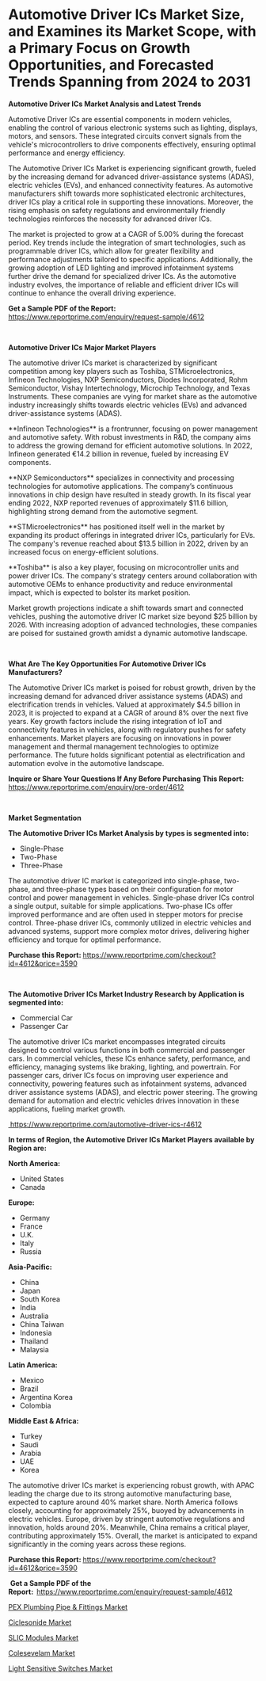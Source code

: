 <p><h1>Automotive Driver ICs Market Size, and Examines its Market Scope, with a Primary Focus on Growth Opportunities, and Forecasted Trends Spanning from 2024 to 2031</h1></p><p><strong>Automotive Driver ICs Market Analysis and Latest Trends</strong></p>
<p><p>Automotive Driver ICs are essential components in modern vehicles, enabling the control of various electronic systems such as lighting, displays, motors, and sensors. These integrated circuits convert signals from the vehicle's microcontrollers to drive components effectively, ensuring optimal performance and energy efficiency. </p><p>The Automotive Driver ICs Market is experiencing significant growth, fueled by the increasing demand for advanced driver-assistance systems (ADAS), electric vehicles (EVs), and enhanced connectivity features. As automotive manufacturers shift towards more sophisticated electronic architectures, driver ICs play a critical role in supporting these innovations. Moreover, the rising emphasis on safety regulations and environmentally friendly technologies reinforces the necessity for advanced driver ICs.</p><p>The market is projected to grow at a CAGR of 5.00% during the forecast period. Key trends include the integration of smart technologies, such as programmable driver ICs, which allow for greater flexibility and performance adjustments tailored to specific applications. Additionally, the growing adoption of LED lighting and improved infotainment systems further drive the demand for specialized driver ICs. As the automotive industry evolves, the importance of reliable and efficient driver ICs will continue to enhance the overall driving experience.</p></p>
<p><strong>Get a Sample PDF of the Report:&nbsp;</strong> <a href="https://www.reportprime.com/enquiry/request-sample/4612">https://www.reportprime.com/enquiry/request-sample/4612</a></p>
<p>&nbsp;</p>
<p><strong>Automotive Driver ICs Major Market Players</strong></p>
<p><p>The automotive driver ICs market is characterized by significant competition among key players such as Toshiba, STMicroelectronics, Infineon Technologies, NXP Semiconductors, Diodes Incorporated, Rohm Semiconductor, Vishay Intertechnology, Microchip Technology, and Texas Instruments. These companies are vying for market share as the automotive industry increasingly shifts towards electric vehicles (EVs) and advanced driver-assistance systems (ADAS).</p><p>**Infineon Technologies** is a frontrunner, focusing on power management and automotive safety. With robust investments in R&D, the company aims to address the growing demand for efficient automotive solutions. In 2022, Infineon generated €14.2 billion in revenue, fueled by increasing EV components.</p><p>**NXP Semiconductors** specializes in connectivity and processing technologies for automotive applications. The company’s continuous innovations in chip design have resulted in steady growth. In its fiscal year ending 2022, NXP reported revenues of approximately $11.6 billion, highlighting strong demand from the automotive segment.</p><p>**STMicroelectronics** has positioned itself well in the market by expanding its product offerings in integrated driver ICs, particularly for EVs. The company's revenue reached about $13.5 billion in 2022, driven by an increased focus on energy-efficient solutions.</p><p>**Toshiba** is also a key player, focusing on microcontroller units and power driver ICs. The company's strategy centers around collaboration with automotive OEMs to enhance productivity and reduce environmental impact, which is expected to bolster its market position.</p><p>Market growth projections indicate a shift towards smart and connected vehicles, pushing the automotive driver IC market size beyond $25 billion by 2026. With increasing adoption of advanced technologies, these companies are poised for sustained growth amidst a dynamic automotive landscape.</p></p>
<p>&nbsp;</p>
<p><strong>What Are The Key Opportunities For Automotive Driver ICs Manufacturers?</strong></p>
<p><p>The Automotive Driver ICs market is poised for robust growth, driven by the increasing demand for advanced driver assistance systems (ADAS) and electrification trends in vehicles. Valued at approximately $4.5 billion in 2023, it is projected to expand at a CAGR of around 8% over the next five years. Key growth factors include the rising integration of IoT and connectivity features in vehicles, along with regulatory pushes for safety enhancements. Market players are focusing on innovations in power management and thermal management technologies to optimize performance. The future holds significant potential as electrification and automation evolve in the automotive landscape.</p></p>
<p><strong>Inquire or Share Your Questions If Any Before Purchasing This Report:</strong> <a href="https://www.reportprime.com/enquiry/pre-order/4612">https://www.reportprime.com/enquiry/pre-order/4612</a></p>
<p>&nbsp;</p>
<p><strong>Market Segmentation</strong></p>
<p><strong>The Automotive Driver ICs Market Analysis by types is segmented into:</strong></p>
<p><ul><li>Single-Phase</li><li>Two-Phase</li><li>Three-Phase</li></ul></p>
<p><p>The automotive driver IC market is categorized into single-phase, two-phase, and three-phase types based on their configuration for motor control and power management in vehicles. Single-phase driver ICs control a single output, suitable for simple applications. Two-phase ICs offer improved performance and are often used in stepper motors for precise control. Three-phase driver ICs, commonly utilized in electric vehicles and advanced systems, support more complex motor drives, delivering higher efficiency and torque for optimal performance.</p></p>
<p><strong>Purchase this Report:&nbsp;</strong><a href="https://www.reportprime.com/checkout?id=4612&price=3590">https://www.reportprime.com/checkout?id=4612&price=3590</a></p>
<p>&nbsp;</p>
<p><strong>The Automotive Driver ICs Market Industry Research by Application is segmented into:</strong></p>
<p><ul><li>Commercial Car</li><li>Passenger Car</li></ul></p>
<p><p>The automotive driver ICs market encompasses integrated circuits designed to control various functions in both commercial and passenger cars. In commercial vehicles, these ICs enhance safety, performance, and efficiency, managing systems like braking, lighting, and powertrain. For passenger cars, driver ICs focus on improving user experience and connectivity, powering features such as infotainment systems, advanced driver assistance systems (ADAS), and electric power steering. The growing demand for automation and electric vehicles drives innovation in these applications, fueling market growth.</p></p>
<p><a href="https://www.reportprime.com/automotive-driver-ics-r4612">&nbsp;https://www.reportprime.com/automotive-driver-ics-r4612</a></p>
<p><strong>In terms of Region, the Automotive Driver ICs Market Players available by Region are:</strong></p>
<p>
    <p> <strong> North America: </strong>
        <ul>
            <li>United States</li>
            <li>Canada</li>
        </ul>
        </p> 
    <p> <strong> Europe: </strong>
        <ul>
            <li>Germany</li>
            <li>France</li>
            <li>U.K.</li>
            <li>Italy</li>
            <li>Russia</li>
        </ul>
        </p> 
    <p> <strong> Asia-Pacific: </strong>
        <ul>
            <li>China</li>
            <li>Japan</li>
            <li>South Korea</li>
            <li>India</li>
            <li>Australia</li>
            <li>China Taiwan</li>
            <li>Indonesia</li>
            <li>Thailand</li>
            <li>Malaysia</li>
        </ul>
        </p> 
    <p> <strong> Latin America: </strong>
        <ul>
            <li>Mexico</li>
            <li>Brazil</li>
            <li>Argentina Korea</li>
            <li>Colombia</li>
        </ul>
        </p> 
    <p> <strong> Middle East & Africa: </strong>
        <ul>
            <li>Turkey</li>
            <li>Saudi</li>
            <li>Arabia</li>
            <li>UAE</li>
            <li>Korea</li>
        </ul>
    </p>
    </p>
<p><p>The automotive driver ICs market is experiencing robust growth, with APAC leading the charge due to its strong automotive manufacturing base, expected to capture around 40% market share. North America follows closely, accounting for approximately 25%, buoyed by advancements in electric vehicles. Europe, driven by stringent automotive regulations and innovation, holds around 20%. Meanwhile, China remains a critical player, contributing approximately 15%. Overall, the market is anticipated to expand significantly in the coming years across these regions.</p></p>
<p><strong>Purchase this Report: </strong><a href="https://www.reportprime.com/checkout?id=4612&price=3590">https://www.reportprime.com/checkout?id=4612&price=3590</a></p>
<p>&nbsp;<strong>Get a Sample PDF of the Report:&nbsp;&nbsp;</strong><a href="https://www.reportprime.com/enquiry/request-sample/4612">https://www.reportprime.com/enquiry/request-sample/4612</a></p>
<p><strong></strong></p>
<p><p><a href="https://issuu.com/reportprime-2/docs/pex-plumbing-pipe-fittings-market-s_5afabe1dd92b52">PEX Plumbing Pipe & Fittings Market</a></p><p><a href="https://www.linkedin.com/pulse/how-ciclesonide-market-evolved-key-trends-regional-dynamics-p6xje?trackingId=5QNsE9fFQLu0VvqugwbjYQ%3D%3D">Ciclesonide Market</a></p><p><a href="https://github.com/dfs4ff/Market-Research-Report-List-1/blob/main/slic-modules-market.md">SLIC Modules Market</a></p><p><a href="https://www.linkedin.com/pulse/future-ready-strategic-insights-global-colesevelam-market-g670e?trackingId=kDvnbIISTJSc9Cfc7C5nZg%3D%3D">Colesevelam Market</a></p><p><a href="https://github.com/AfsanaMia652/Market-Research-Report-List-1/blob/main/light-sensitive-switches-market.md">Light Sensitive Switches Market</a></p></p>